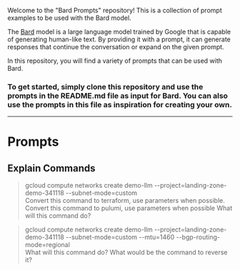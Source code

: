 Welcome to the "Bard Prompts" repository! This is a collection of prompt examples to be used with the Bard model.

The [Bard](https://bard.google.com/) model is a large language model trained by Google that is capable of generating human-like text. By providing it with a prompt, it can generate responses that continue the conversation or expand on the given prompt.

In this repository, you will find a variety of prompts that can be used with Bard.

### To get started, simply clone this repository and use the prompts in the README.md file as input for Bard. You can also use the prompts in this file as inspiration for creating your own.
---
# Prompts

## Explain Commands
<!-- Contributed by: [@f](https://github.com/f) -->
<!-- Reference: https://www.engraved.blog/building-a-virtual-machine-inside/ -->

> gcloud compute networks create demo-llm --project=landing-zone-demo-341118 --subnet-mode=custom </br>
Convert this command to terraform, use parameters when possible.
Convert this command to pulumi, use parameters when possible
What will this command do?

> gcloud compute networks create demo-llm --project=landing-zone-demo-341118 --subnet-mode=custom --mtu=1460 --bgp-routing-mode=regional </br>
What will this command do?
What would be the command to reverse it?
